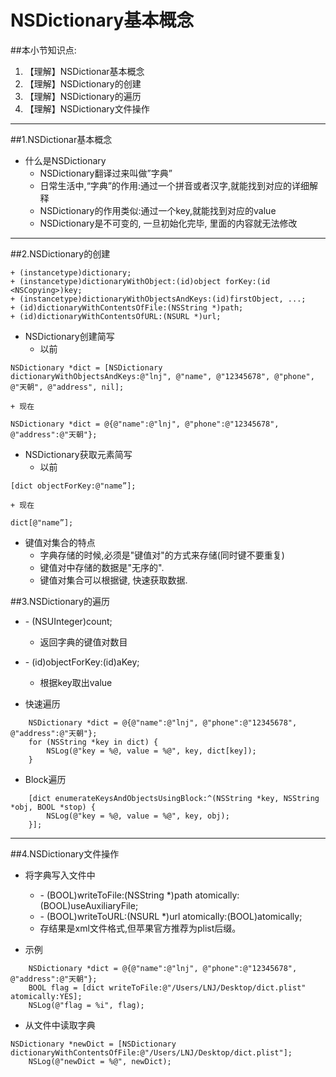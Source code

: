 # NSDictionary基本概念
##本小节知识点:
1. 【理解】NSDictionar基本概念
2. 【理解】NSDictionary的创建
3. 【理解】NSDictionary的遍历
4. 【理解】NSDictionary文件操作

---

##1.NSDictionar基本概念
- 什么是NSDictionary
    + NSDictionary翻译过来叫做”字典”
    + 日常生活中,“字典”的作用:通过一个拼音或者汉字,就能找到对应的详细解释
    + NSDictionary的作用类似:通过一个key,就能找到对应的value
    + NSDictionary是不可变的, 一旦初始化完毕, 里面的内容就无法修改

---
##2.NSDictionary的创建
```
+ (instancetype)dictionary;
+ (instancetype)dictionaryWithObject:(id)object forKey:(id <NSCopying>)key;
+ (instancetype)dictionaryWithObjectsAndKeys:(id)firstObject, ...;
+ (id)dictionaryWithContentsOfFile:(NSString *)path;
+ (id)dictionaryWithContentsOfURL:(NSURL *)url;
```

- NSDictionary创建简写
    + 以前
```objc
NSDictionary *dict = [NSDictionary dictionaryWithObjectsAndKeys:@"lnj", @"name", @"12345678", @"phone", @"天朝", @"address", nil];
```
    + 现在
```objc
NSDictionary *dict = @{@"name":@"lnj", @"phone":@"12345678", @"address":@"天朝"};
```

- NSDictionary获取元素简写
    + 以前
```objc
[dict objectForKey:@"name”];
```
    + 现在
```objc
dict[@"name”];
```


- 键值对集合的特点
    + 字典存储的时候,必须是"键值对"的方式来存储(同时键不要重复)
    + 键值对中存储的数据是"无序的".
    + 键值对集合可以根据键, 快速获取数据.

##3.NSDictionary的遍历
- \- (NSUInteger)count;
    + 返回字典的键值对数目

- \- (id)objectForKey:(id)aKey;
    + 根据key取出value


- 快速遍历

```objc
    NSDictionary *dict = @{@"name":@"lnj", @"phone":@"12345678", @"address":@"天朝"};
    for (NSString *key in dict) {
        NSLog(@"key = %@, value = %@", key, dict[key]);
    }
```
- Block遍历

```objc
    [dict enumerateKeysAndObjectsUsingBlock:^(NSString *key, NSString *obj, BOOL *stop) {
        NSLog(@"key = %@, value = %@", key, obj);
    }];

```
---
##4.NSDictionary文件操作
- 将字典写入文件中
    + \- (BOOL)writeToFile:(NSString *)path atomically:(BOOL)useAuxiliaryFile;
    + \- (BOOL)writeToURL:(NSURL *)url atomically:(BOOL)atomically;
    + 存结果是xml文件格式,但苹果官方推荐为plist后缀。

- 示例

```objc
    NSDictionary *dict = @{@"name":@"lnj", @"phone":@"12345678", @"address":@"天朝"};
    BOOL flag = [dict writeToFile:@"/Users/LNJ/Desktop/dict.plist" atomically:YES];
    NSLog(@"flag = %i", flag);
```

- 从文件中读取字典

```objc
NSDictionary *newDict = [NSDictionary dictionaryWithContentsOfFile:@"/Users/LNJ/Desktop/dict.plist"];
    NSLog(@"newDict = %@", newDict);
```


